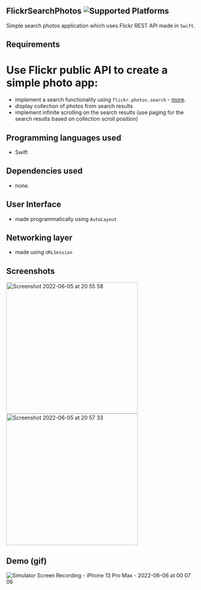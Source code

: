 ## FlickrSearchPhotos ![Supported Platforms](https://img.shields.io/badge/swift-5.5-brightgreen?style=flat&logo=swift)
Simple search photos application which uses Flickr REST API made in `Swift`.

## Requirements
# Use Flickr public API to create a simple photo app:
- implement a search functionality using `flickr.photos.search` - [more](https://www.flickr.com/services/api/flickr.photos.search.html).
- display collection of photos from search results
- implement infinite scrolling on the search results (use paging for the search results based on collection scroll position)

## Programming languages used
 - Swift 

## Dependencies used
- none.

## User Interface 
- made programmatically using `AutoLayout`

## Networking layer
- made using `URLSession`

## Screenshots
<img width="350" alt="Screenshot 2022-06-05 at 20 55 58" src="https://user-images.githubusercontent.com/6830197/172063834-deba3794-7ee2-4b78-9f58-0d3e1c358860.png">
<img width="350" alt="Screenshot 2022-06-05 at 20 57 33" src="https://user-images.githubusercontent.com/6830197/172063905-1259d96a-d138-45b2-b0d4-0e3b72ba39c4.png">

## Demo (gif)
![Simulator Screen Recording - iPhone 13 Pro Max - 2022-06-06 at 00 07 06](https://user-images.githubusercontent.com/6830197/172070598-2fb5bb85-e8a4-4dfe-bdd3-c0739e7508f1.gif)
